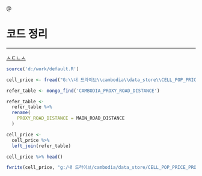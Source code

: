 @

# 코드 정리

---

[ㅅㄷㄴㅅ](https://github.com/hanjongseon/CAMBODIA/blob/main/CELL_PRICE_ADD_PROXY.R)

```r
source('d:/work/default.R')

cell_price <- fread("G:\\내 드라이브\\cambodia\\data_store\\CELL_POP_PRICE_20211005.txt")

refer_table <- mongo_find('CAMBODIA_PROXY_ROAD_DISTANCE')

refer_table <- 
  refer_table %>% 
  rename(
    PROXY_ROAD_DISTANCE = MAIN_ROAD_DISTANCE
  )

cell_price <- 
  cell_price %>% 
  left_join(refer_table)

cell_price %>% head()

fwrite(cell_price, "g:/내 드라이브/cambodia/data_store/CELL_POP_PRICE_PROXY_ADDED_20211111.txt", row.names=FALSE, sep= "|")
```




